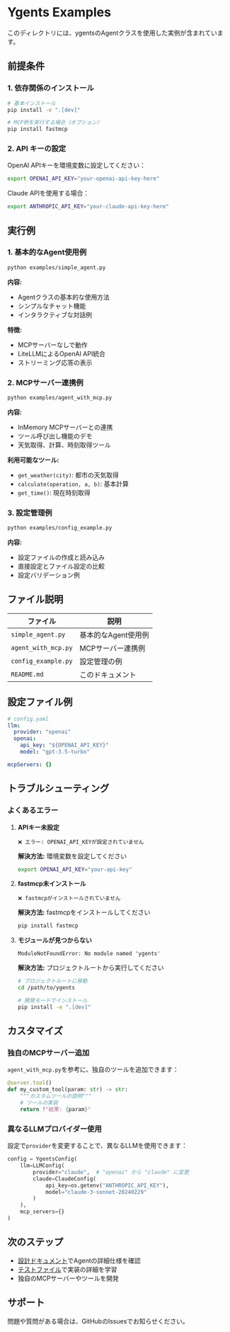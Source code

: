 # Ygents Examples

このディレクトリには、ygentsのAgentクラスを使用した実例が含まれています。

## 前提条件

### 1. 依存関係のインストール

```bash
# 基本インストール
pip install -e ".[dev]"

# MCP例を実行する場合（オプション）
pip install fastmcp
```

### 2. API キーの設定

OpenAI APIキーを環境変数に設定してください：

```bash
export OPENAI_API_KEY="your-openai-api-key-here"
```

Claude APIを使用する場合：

```bash
export ANTHROPIC_API_KEY="your-claude-api-key-here"
```

## 実行例

### 1. 基本的なAgent使用例

```bash
python examples/simple_agent.py
```

**内容:**
- Agentクラスの基本的な使用方法
- シンプルなチャット機能
- インタラクティブな対話例

**特徴:**
- MCPサーバーなしで動作
- LiteLLMによるOpenAI API統合
- ストリーミング応答の表示

### 2. MCPサーバー連携例

```bash
python examples/agent_with_mcp.py
```

**内容:**
- InMemory MCPサーバーとの連携
- ツール呼び出し機能のデモ
- 天気取得、計算、時刻取得ツール

**利用可能なツール:**
- `get_weather(city)`: 都市の天気取得
- `calculate(operation, a, b)`: 基本計算
- `get_time()`: 現在時刻取得

### 3. 設定管理例

```bash
python examples/config_example.py
```

**内容:**
- 設定ファイルの作成と読み込み
- 直接設定とファイル設定の比較
- 設定バリデーション例

## ファイル説明

| ファイル | 説明 |
|---------|------|
| `simple_agent.py` | 基本的なAgent使用例 |
| `agent_with_mcp.py` | MCPサーバー連携例 |
| `config_example.py` | 設定管理の例 |
| `README.md` | このドキュメント |

## 設定ファイル例

```yaml
# config.yaml
llm:
  provider: "openai"
  openai:
    api_key: "${OPENAI_API_KEY}"
    model: "gpt-3.5-turbo"

mcpServers: {}
```

## トラブルシューティング

### よくあるエラー

1. **APIキー未設定**
   ```
   ❌ エラー: OPENAI_API_KEYが設定されていません
   ```
   **解決方法:** 環境変数を設定してください
   ```bash
   export OPENAI_API_KEY="your-api-key"
   ```

2. **fastmcp未インストール**
   ```
   ❌ fastmcpがインストールされていません
   ```
   **解決方法:** fastmcpをインストールしてください
   ```bash
   pip install fastmcp
   ```

3. **モジュールが見つからない**
   ```
   ModuleNotFoundError: No module named 'ygents'
   ```
   **解決方法:** プロジェクトルートから実行してください
   ```bash
   # プロジェクトルートに移動
   cd /path/to/ygents
   
   # 開発モードでインストール
   pip install -e ".[dev]"
   ```

## カスタマイズ

### 独自のMCPサーバー追加

`agent_with_mcp.py`を参考に、独自のツールを追加できます：

```python
@server.tool()
def my_custom_tool(param: str) -> str:
    """カスタムツールの説明"""
    # ツールの実装
    return f"結果: {param}"
```

### 異なるLLMプロバイダー使用

設定で`provider`を変更することで、異なるLLMを使用できます：

```python
config = YgentsConfig(
    llm=LLMConfig(
        provider="claude",  # "openai" から "claude" に変更
        claude=ClaudeConfig(
            api_key=os.getenv("ANTHROPIC_API_KEY"),
            model="claude-3-sonnet-20240229"
        )
    ),
    mcp_servers={}
)
```

## 次のステップ

- [設計ドキュメント](../design/agent-core.md)でAgentの詳細仕様を確認
- [テストファイル](../tests/test_agent/)で実装の詳細を学習
- 独自のMCPサーバーやツールを開発

## サポート

問題や質問がある場合は、GitHubのIssuesでお知らせください。
